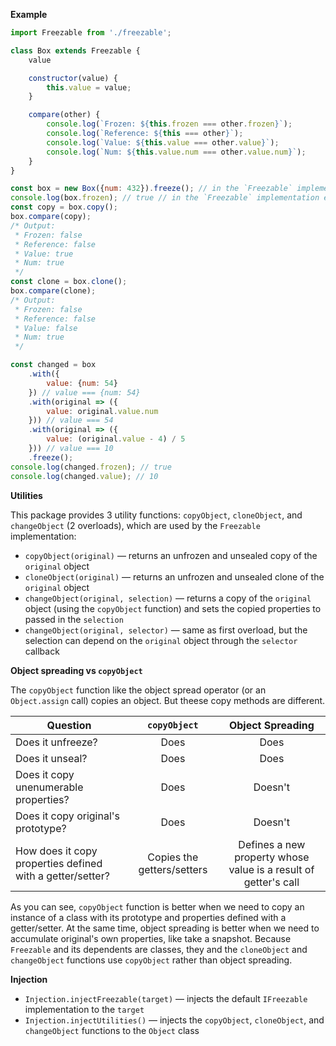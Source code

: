 **Example**

```javascript
import Freezable from './freezable';
```
```javascript
class Box extends Freezable {
    value

    constructor(value) {
        this.value = value;
    }

    compare(other) {
        console.log(`Frozen: ${this.frozen === other.frozen}`);
        console.log(`Reference: ${this === other}`);
        console.log(`Value: ${this.value === other.value}`);
        console.log(`Num: ${this.value.num === other.value.num}`);
    }
}

const box = new Box({num: 432}).freeze(); // in the `Freezable` implementation executes `Object.freeze`
console.log(box.frozen); // true // in the `Freezable` implementation executes `Object.isFrozen`
const copy = box.copy();
box.compare(copy);
/* Output:
 * Frozen: false
 * Reference: false
 * Value: true
 * Num: true
 */
const clone = box.clone();
box.compare(clone);
/* Output:
 * Frozen: false
 * Reference: false
 * Value: false
 * Num: true
 */

const changed = box
    .with({
        value: {num: 54}
    }) // value === {num: 54}
    .with(original => ({
        value: original.value.num
    })) // value === 54
    .with(original => ({
        value: (original.value - 4) / 5
    })) // value === 10
    .freeze();
console.log(changed.frozen); // true
console.log(changed.value); // 10
```

**Utilities**

This package provides 3 utility functions: `copyObject`, `cloneObject`, and `changeObject` (2 overloads), which are used by the `Freezable` implementation:

- `copyObject(original)` — returns an unfrozen and unsealed copy of the `original` object
- `cloneObject(original)` — returns an unfrozen and unsealed clone of the `original` object
- `changeObject(original, selection)` — returns a copy of the `original` object (using the `copyObject` function) and sets the copied properties to passed in the `selection`
- `changeObject(original, selector)` — same as first overload, but the selection can depend on the `original` object through the `selector` callback

**Object spreading vs `copyObject`**

The `copyObject` function like the object spread operator (or an `Object.assign` call) copies an object. But theese copy methods are different.

Question | `copyObject` | Object Spreading
---|:-:|:-:
Does it unfreeze? | Does | Does
Does it unseal? | Does | Does
Does it copy unenumerable properties? | Does | Doesn't
Does it copy original's prototype? | Does | Doesn't
How does it copy properties defined with a getter/setter? | Copies the getters/setters | Defines a new property whose value is a result of getter's call

As you can see, `copyObject` function is better when we need to copy an instance of a class with its prototype and properties defined with a getter/setter. At the same time, object spreading is better when we need to accumulate original's own properties, like take a snapshot. Because `Freezable` and its dependents are classes, they and the `cloneObject` and `changeObject` functions use `copyObject` rather than object spreading.

**Injection**

- `Injection.injectFreezable(target)` — injects the default `IFreezable` implementation to the `target`
- `Injection.injectUtilities()` — injects the `copyObject`, `cloneObject`, and `changeObject` functions to the `Object` class